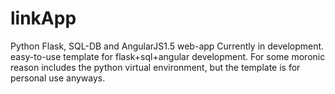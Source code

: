# linkApp
Python Flask, SQL-DB and AngularJS1.5 web-app
Currently in development.
easy-to-use template for flask+sql+angular development.
For some moronic reason includes the python virtual environment, but the template is for personal use anyways.
